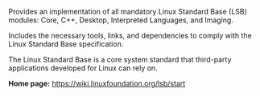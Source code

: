 Provides an implementation of all mandatory Linux Standard Base (LSB) modules:
Core, C++, Desktop, Interpreted Languages, and Imaging.

Includes the necessary tools, links, and dependencies to comply with the Linux Standard Base specification.

The Linux Standard Base is a core system standard that third-party applications developed for Linux can rely on.

**Home page:** <https://wiki.linuxfoundation.org/lsb/start>
